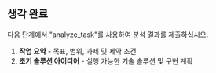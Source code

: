 ## 생각 완료

다음 단계에서 "analyze_task"를 사용하여 분석 결과를 제출하십시오.

1. **작업 요약** - 목표, 범위, 과제 및 제약 조건
2. **초기 솔루션 아이디어** - 실행 가능한 기술 솔루션 및 구현 계획
